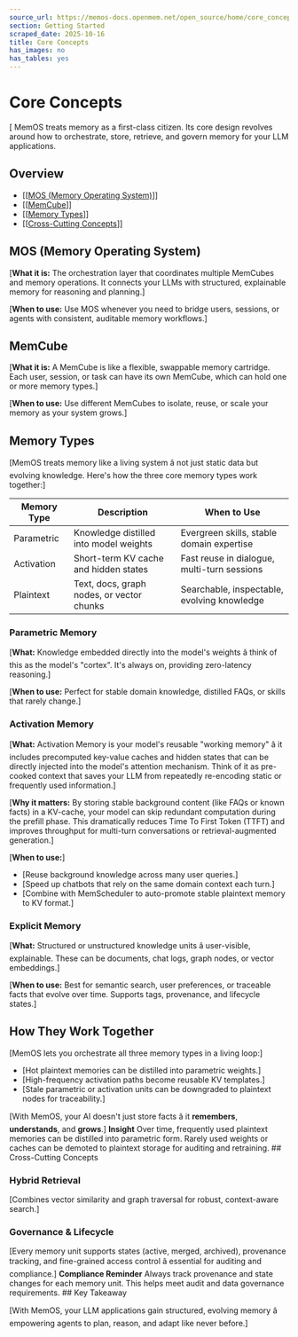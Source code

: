 ```yaml
---
source_url: https://memos-docs.openmem.net/open_source/home/core_concepts
section: Getting Started
scraped_date: 2025-10-16
title: Core Concepts
has_images: no
has_tables: yes
---
```


# Core Concepts
 [ MemOS treats memory as a first-class citizen. Its core design revolves around how to orchestrate, store, retrieve, and govern memory for your LLM applications. 
## Overview
 
- [[[MOS (Memory Operating System)](#mos-memory-operating-system)]]
- [[[MemCube](#%EF%B8%8Fmemcube)]]
- [[[Memory Types](#memory-types)]]
- [[[Cross-Cutting Concepts](#cross-cutting-concepts)]]
 
## MOS (Memory Operating System)
 
[**What it is:**
The orchestration layer that coordinates multiple MemCubes and memory operations. It connects your LLMs with structured, explainable memory for reasoning and planning.]
 
[**When to use:**
Use MOS whenever you need to bridge users, sessions, or agents with consistent, auditable memory workflows.]
 
## MemCube
 
[**What it is:**
A MemCube is like a flexible, swappable memory cartridge. Each user, session, or task can have its own MemCube, which can hold one or more memory types.]
 
[**When to use:**
Use different MemCubes to isolate, reuse, or scale your memory as your system grows.]
 
## Memory Types
 
[MemOS treats memory like a living system â not just static data but evolving knowledge. Here's how the three core memory types work together:]
 
<table><thead><tr><th>Memory Type</th><th>Description</th><th>When to Use</th></tr></thead><tbody><tr><td>Parametric</td><td>Knowledge distilled into model weights</td><td>Evergreen skills, stable domain expertise</td></tr><tr><td>Activation</td><td>Short-term KV cache and hidden states</td><td>Fast reuse in dialogue, multi-turn sessions</td></tr><tr><td>Plaintext</td><td>Text, docs, graph nodes, or vector chunks</td><td>Searchable, inspectable, evolving knowledge</td></tr></tbody></table>
 
### Parametric Memory
 
[**What:**
Knowledge embedded directly into the model's weights â think of this as the model's "cortex". It's always on, providing zero-latency reasoning.]
 
[**When to use:**
Perfect for stable domain knowledge, distilled FAQs, or skills that rarely change.]
 
### Activation Memory
 
[**What:**
Activation Memory is your model's reusable "working memory" â it includes precomputed key-value caches and hidden states that can be directly injected into the model's attention mechanism.
Think of it as pre-cooked context that saves your LLM from repeatedly
re-encoding static or frequently used information.]
 
[**Why it matters:**
By storing stable background content (like FAQs or known facts) in a KV-cache, your model can skip redundant computation during the prefill phase.
This dramatically reduces Time To First Token (TTFT) and improves throughput for multi-turn conversations or retrieval-augmented generation.]
 
[**When to use:**]
 
- [Reuse background knowledge across many user queries.]
- [Speed up chatbots that rely on the same domain context each turn.]
- [Combine with MemScheduler to auto-promote stable plaintext memory to KV format.]
 
### Explicit Memory
 
[**What:**
Structured or unstructured knowledge units â user-visible, explainable. These can be documents, chat logs, graph nodes, or vector embeddings.]
 
[**When to use:**
Best for semantic search, user preferences, or traceable facts that evolve over time. Supports tags, provenance, and lifecycle states.]
 
## How They Work Together
 
[MemOS lets you orchestrate all three memory types in a living loop:]
 
- [Hot plaintext memories can be distilled into parametric weights.]
- [High-frequency activation paths become reusable KV templates.]
- [Stale parametric or activation units can be downgraded to plaintext nodes for traceability.]
 
[With MemOS, your AI doesn't just store facts â it **remembers**, **understands**, and **grows**.] **Insight** 
 Over time, frequently used plaintext memories can be distilled into parametric form.
Rarely used weights or caches can be demoted to plaintext storage for auditing and retraining. ## Cross-Cutting Concepts
 
### Hybrid Retrieval
 
[Combines vector similarity and graph traversal for robust, context-aware search.]
 
### Governance & Lifecycle
 
[Every memory unit supports states (active, merged, archived), provenance tracking, and fine-grained access control â essential for auditing and compliance.] **Compliance Reminder** 
 Always track provenance and state changes for each memory unit.
This helps meet audit and data governance requirements. ## Key Takeaway
 
[With MemOS, your LLM applications gain structured, evolving memory â empowering agents to plan, reason, and adapt like never before.]
